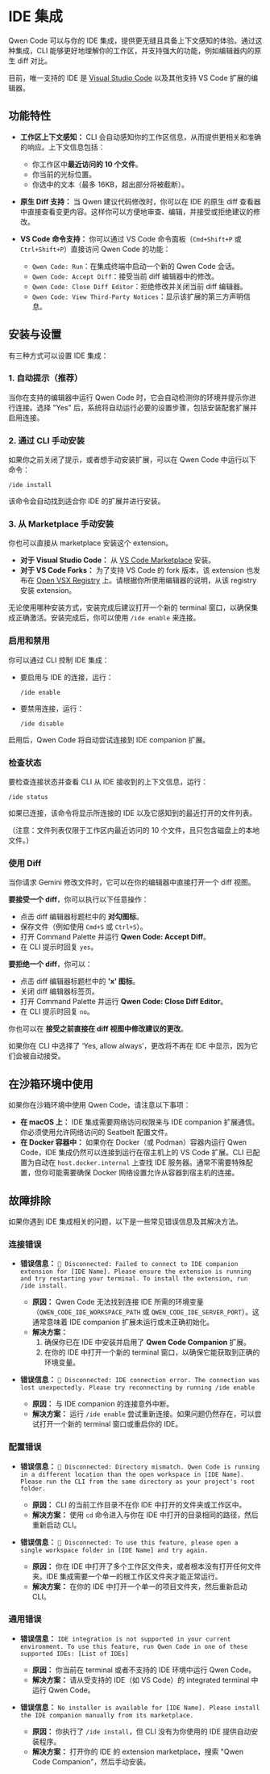 # IDE 集成

Qwen Code 可以与你的 IDE 集成，提供更无缝且具备上下文感知的体验。通过这种集成，CLI 能够更好地理解你的工作区，并支持强大的功能，例如编辑器内的原生 diff 对比。

目前，唯一支持的 IDE 是 [Visual Studio Code](https://code.visualstudio.com/) 以及其他支持 VS Code 扩展的编辑器。

## 功能特性

- **工作区上下文感知：** CLI 会自动感知你的工作区信息，从而提供更相关和准确的响应。上下文信息包括：
  - 你工作区中**最近访问的 10 个文件**。
  - 你当前的光标位置。
  - 你选中的文本（最多 16KB，超出部分将被截断）。

- **原生 Diff 支持：** 当 Qwen 建议代码修改时，你可以在 IDE 的原生 diff 查看器中直接查看变更内容。这样你可以方便地审查、编辑，并接受或拒绝建议的修改。

- **VS Code 命令支持：** 你可以通过 VS Code 命令面板（`Cmd+Shift+P` 或 `Ctrl+Shift+P`）直接访问 Qwen Code 的功能：
  - `Qwen Code: Run`：在集成终端中启动一个新的 Qwen Code 会话。
  - `Qwen Code: Accept Diff`：接受当前 diff 编辑器中的修改。
  - `Qwen Code: Close Diff Editor`：拒绝修改并关闭当前 diff 编辑器。
  - `Qwen Code: View Third-Party Notices`：显示该扩展的第三方声明信息。

## 安装与设置

有三种方式可以设置 IDE 集成：

### 1. 自动提示（推荐）

当你在支持的编辑器中运行 Qwen Code 时，它会自动检测你的环境并提示你进行连接。选择 "Yes" 后，系统将自动运行必要的设置步骤，包括安装配套扩展并启用连接。

### 2. 通过 CLI 手动安装

如果你之前关闭了提示，或者想手动安装扩展，可以在 Qwen Code 中运行以下命令：

```
/ide install
```

该命令会自动找到适合你 IDE 的扩展并进行安装。

### 3. 从 Marketplace 手动安装

你也可以直接从 marketplace 安装这个 extension。

- **对于 Visual Studio Code：** 从 [VS Code Marketplace](https://marketplace.visualstudio.com/items?itemName=qwenlm.qwen-code-vscode-ide-companion) 安装。
- **对于 VS Code Forks：** 为了支持 VS Code 的 fork 版本，该 extension 也发布在 [Open VSX Registry](https://open-vsx.org/extension/qwenlm/qwen-code-vscode-ide-companion) 上。请根据你所使用编辑器的说明，从该 registry 安装 extension。

无论使用哪种安装方式，安装完成后建议打开一个新的 terminal 窗口，以确保集成正确激活。安装完成后，你可以使用 `/ide enable` 来连接。

### 启用和禁用

你可以通过 CLI 控制 IDE 集成：

- 要启用与 IDE 的连接，运行：
  ```
  /ide enable
  ```
- 要禁用连接，运行：
  ```
  /ide disable
  ```

启用后，Qwen Code 将自动尝试连接到 IDE companion 扩展。

### 检查状态

要检查连接状态并查看 CLI 从 IDE 接收到的上下文信息，运行：

```
/ide status
```

如果已连接，该命令将显示所连接的 IDE 以及它感知到的最近打开的文件列表。

（注意：文件列表仅限于工作区内最近访问的 10 个文件，且只包含磁盘上的本地文件。）

### 使用 Diff

当你请求 Gemini 修改文件时，它可以在你的编辑器中直接打开一个 diff 视图。

**要接受一个 diff**，你可以执行以下任意操作：

- 点击 diff 编辑器标题栏中的 **对勾图标**。
- 保存文件（例如使用 `Cmd+S` 或 `Ctrl+S`）。
- 打开 Command Palette 并运行 **Qwen Code: Accept Diff**。
- 在 CLI 提示时回复 `yes`。

**要拒绝一个 diff**，你可以：

- 点击 diff 编辑器标题栏中的 **'x' 图标**。
- 关闭 diff 编辑器标签页。
- 打开 Command Palette 并运行 **Qwen Code: Close Diff Editor**。
- 在 CLI 提示时回复 `no`。

你也可以在 **接受之前直接在 diff 视图中修改建议的更改**。

如果你在 CLI 中选择了 ‘Yes, allow always’，更改将不再在 IDE 中显示，因为它们会被自动接受。

## 在沙箱环境中使用

如果你在沙箱环境中使用 Qwen Code，请注意以下事项：

- **在 macOS 上：** IDE 集成需要网络访问权限来与 IDE companion 扩展通信。你必须使用允许网络访问的 Seatbelt 配置文件。
- **在 Docker 容器中：** 如果你在 Docker（或 Podman）容器内运行 Qwen Code，IDE 集成仍然可以连接到运行在宿主机上的 VS Code 扩展。CLI 已配置为自动在 `host.docker.internal` 上查找 IDE 服务器。通常不需要特殊配置，但你可能需要确保 Docker 网络设置允许从容器到宿主机的连接。

## 故障排除

如果你遇到 IDE 集成相关的问题，以下是一些常见错误信息及其解决方法。

### 连接错误

- **错误信息：** `🔴 Disconnected: Failed to connect to IDE companion extension for [IDE Name]. Please ensure the extension is running and try restarting your terminal. To install the extension, run /ide install.`
  - **原因：** Qwen Code 无法找到连接 IDE 所需的环境变量（`QWEN_CODE_IDE_WORKSPACE_PATH` 或 `QWEN_CODE_IDE_SERVER_PORT`）。这通常意味着 IDE companion 扩展未运行或未正确初始化。
  - **解决方案：**
    1. 确保你已在 IDE 中安装并启用了 **Qwen Code Companion** 扩展。
    2. 在你的 IDE 中打开一个新的 terminal 窗口，以确保它能获取到正确的环境变量。

- **错误信息：** `🔴 Disconnected: IDE connection error. The connection was lost unexpectedly. Please try reconnecting by running /ide enable`
  - **原因：** 与 IDE companion 的连接意外中断。
  - **解决方案：** 运行 `/ide enable` 尝试重新连接。如果问题仍然存在，可以尝试打开一个新的 terminal 窗口或重启你的 IDE。

### 配置错误

- **错误信息：** `🔴 Disconnected: Directory mismatch. Qwen Code is running in a different location than the open workspace in [IDE Name]. Please run the CLI from the same directory as your project's root folder.`
  - **原因：** CLI 的当前工作目录不在你 IDE 中打开的文件夹或工作区中。
  - **解决方案：** 使用 `cd` 命令进入与你在 IDE 中打开的目录相同的路径，然后重新启动 CLI。

- **错误信息：** `🔴 Disconnected: To use this feature, please open a single workspace folder in [IDE Name] and try again.`
  - **原因：** 你在 IDE 中打开了多个工作区文件夹，或者根本没有打开任何文件夹。IDE 集成需要一个单一的根工作区文件夹才能正常运行。
  - **解决方案：** 在你的 IDE 中打开一个单一的项目文件夹，然后重新启动 CLI。

### 通用错误

- **错误信息：** `IDE integration is not supported in your current environment. To use this feature, run Qwen Code in one of these supported IDEs: [List of IDEs]`
  - **原因：** 你当前在 terminal 或者不支持的 IDE 环境中运行 Qwen Code。
  - **解决方案：** 请从受支持的 IDE（如 VS Code）的 integrated terminal 中运行 Qwen Code。

- **错误信息：** `No installer is available for [IDE Name]. Please install the IDE companion manually from its marketplace.`
  - **原因：** 你执行了 `/ide install`，但 CLI 没有为你使用的 IDE 提供自动安装程序。
  - **解决方案：** 打开你的 IDE 的 extension marketplace，搜索 "Qwen Code Companion"，然后手动安装。